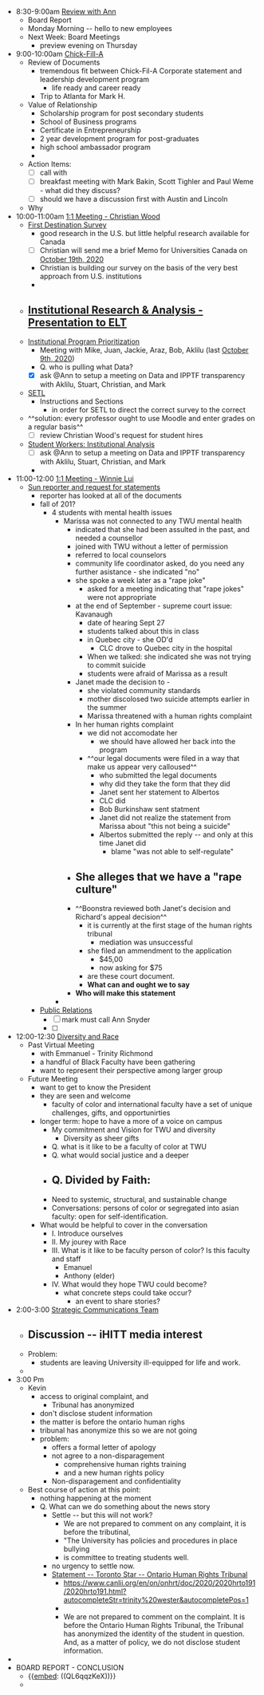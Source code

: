 - 8:30-9:00am [Review with Ann](<Review with Ann.md>)
    - Board Report
    - Monday Morning -- hello to new employees
    - Next Week: Board Meetings
        - preview evening on Thursday
- 9:00-10:00am [Chick-Fill-A](<Chick-Fill-A.md>)
    - Review of Documents
        - tremendous fit between Chick-Fil-A Corporate statement and leadership development program
            - life ready and career ready
        - Trip to Atlanta for Mark H. 
    - Value of Relationship
        - Scholarship program for post secondary students
        - School of Business programs
        - Certificate in Entrepreneurship
        - 2 year development program for post-graduates
        - high school ambassador program
        - 
    - Action Items:
        - [ ] call with 
        - [ ] breakfast meeting with Mark Bakin, Scott Tighler and Paul Weme - what did they discuss?
        - [ ] should we have a discussion first with Austin and Lincoln 
    - Why  
- 10:00-11:00am [1:1 Meeting - Christian Wood](<1:1 Meeting - Christian Wood.md>)
    - [First Destination Survey](<First Destination Survey.md>) 
        - good research in the U.S. but little helpful research available for Canada
        - [ ] Christian will send me a brief Memo for Universities Canada on [October 19th, 2020](<October 19th, 2020.md>)
        - Christian is building our survey on the basis of the very best approach from U.S. institutions
        - 
    - [Institutional Research & Analysis - Presentation to ELT](<Institutional Research & Analysis - Presentation to ELT.md>)
        - 
    - [Institutional Program Prioritization](<Institutional Program Prioritization.md>)
        - Meeting with Mike, Juan, Jackie, Araz, Bob, Aklilu (last [October 9th, 2020](<October 9th, 2020.md>))
        - Q. who is pulling what Data?
        - [x] ask @Ann to setup a meeting on Data and IPPTF transparency with Aklilu, Stuart, Christian, and Mark
    - [SETL](<SETL.md>)
        - Instructions and Sections
            - in order for SETL to direct the correct survey to the correct 
    - ^^solution: every professor ought to use Moodle and enter grades on a regular basis^^
        - [ ] review Christian Wood's request for student hires
    - [Student Workers: Institutional Analysis](<Student Workers: Institutional Analysis.md>)
        - [ ] ask @Ann to setup a meeting on Data and IPPTF transparency with Aklilu, Stuart, Christian, and Mark
        - 
- 11:00-12:00 [1:1 Meeting - Winnie Lui](<1:1 Meeting - Winnie Lui.md>)
    - [Sun reporter and request for statements](<Sun reporter and request for statements.md>)
        - reporter has looked at all of the documents
        - fall of 201?
            - 4 students with mental health issues
                - Marissa was not connected to any TWU mental health
                    - indicated that she had been assulted in the past, and needed a counsellor
                    - joined with TWU without a letter of permission
                    - referred to local counselors
                    - community life coordinator asked, do you need any further asistance - she indicated "no"
                    - she spoke a week later as a "rape joke"
                        - asked for a meeting indicating that "rape jokes" were not appropriate
                    - at the end of September - supreme court issue: Kavanaugh
                        - date of hearing Sept 27
                        - students talked about this in class
                        - in Quebec city - she OD'd
                            - CLC drove to Quebec city in the hospital
                        - When we talked: she indicated she was not trying to commit suicide
                        - students were afraid of Marissa as a result
                    - Janet made the decision to - 
                        - she violated community standards
                        - mother discolosed two suicide attempts earlier in the summer
                        - Marissa threatened with a human rights complaint
                    - In her human rights complaint
                        - we did not accomodate her
                            - we should have allowed her back into the program
                        - ^^our legal documents were filed in a way that make us appear very calloused^^
                            - who submitted the legal documents
                            - why did they take the form that they did
                            - Janet sent her statement to Albertos
                            - CLC did
                            - Bob Burkinshaw sent statment
                            - Janet did not realize the statement from Marissa about "this not being a suicide"
                            - Albertos submitted the reply -- and only at this time Janet did 
                                - blame "was not able to self-regulate"
                    - She alleges that we have a "rape culture"
                        - 
                    - ^^Boonstra reviewed both Janet's decision and Richard's appeal decision^^
                        - it is currently at the first stage of the human rights tribunal
                            - mediation was unsuccessful
                        - she filed an ammendment to the application
                            - $45,00
                            - now asking for $75
                        - are these court document. 
                        - **What can and ought we to say**
                    - **Who will make this statement**
                - 
        - [Public Relations](<Public Relations.md>)
            - [ ] mark must call Ann Snyder
            - [ ] 
- 12:00-12:30 [Diversity and Race](<Diversity and Race.md>)
    - Past Virtual Meeting
        - with Emmanuel - Trinity Richmond
        - a handful of Black Faculty have been gathering
        - want to represent their perspective among larger group
    - Future Meeting
        - want to get to know the President
        - they are seen and welcome
            - faculty of color and international faculty have a set of unique challenges, gifts, and opportunirties
        - longer term: hope to have a more of a voice on campus
            - My commitment and Vision for TWU and diversity
                - Diversity as sheer gifts
            - Q. what is it like to be a faculty of color at TWU
            - Q. what would social justice and a deeper 
            - Q. Divided by Faith: 
                - 
            - Need to systemic, structural, and sustainable change
            - Conversations: persons of color or segregated into asian faculty: open for self-identification. 
        - What would be helpful to cover in the conversation
            - I. Introduce ourselves 
            - II. My jourey with Race
            - III. What is it like to be faculty person of color? Is this faculty and staff
                - Emanuel
                - Anthony (elder)
            - IV. What would they hope TWU could become?
                - what concrete steps could take occur?
                    - an event to share stories?
- 2:00-3:00 [Strategic Communications Team](<Strategic Communications Team.md>)
    - Discussion -- iHITT media interest
        - 
    - Problem: 
        - students are leaving University ill-equipped for life and work. 
    - 
- 3:00 Pm 
    - Kevin
        - access to original complaint, and 
            - Tribunal has anonymized
        - don't disclose student information
        - the matter is before the ontario human righs 
        - tribunal has anonymize this so we are not going 
        - problem: 
            - offers a formal letter of apology
            - not agree to a non-disparagement
                - comprehensive human rights training
                - and a new human rights policy
            - Non-disparagement and confidentiality
    - Best course of action at this point:
        - nothing happening at the moment
        - Q. What can we do something about the news story
            - Settle -- but this will not work?
                - We are not prepared to comment on any complaint, it is before the tributinal, 
                - "The University has policies and procedures in place bullying 
                - is committee to treating students well. 
            - no urgency to settle now.
            - [Statement -- Toronto Star -- Ontario Human Rights Tribunal](<Statement -- Toronto Star -- Ontario Human Rights Tribunal.md>)
                - https://www.canlii.org/en/on/onhrt/doc/2020/2020hrto191/2020hrto191.html?autocompleteStr=trinity%20wester&autocompletePos=1
                - 
                - We are not prepared to comment on the complaint. It is before the Ontario Human Rights Tribunal, the Tribunal has anonymized the identity of the student in question. And, as a matter of policy, we do not disclose student information.
- 
- BOARD REPORT - CONCLUSION 
    - {{[embed](<embed.md>): ((QL6qqzKeX))}}
    - 
